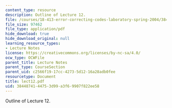 ```yaml
---
content_type: resource
description: Outline of Lecture 12.
file: /courses/18-413-error-correcting-codes-laboratory-spring-2004/3844874144753d99a3f69907f822ee58_lect12.pdf
file_size: 97462
file_type: application/pdf
hide_download: true
hide_download_original: null
learning_resource_types:
- Lecture Notes
license: https://creativecommons.org/licenses/by-nc-sa/4.0/
ocw_type: OCWFile
parent_title: Lecture Notes
parent_type: CourseSection
parent_uid: c2566f19-17cc-4273-5d12-16a28adb0fee
resourcetype: Document
title: lect12.pdf
uid: 38448741-4475-3d99-a3f6-9907f822ee58
---
```

Outline of Lecture 12.